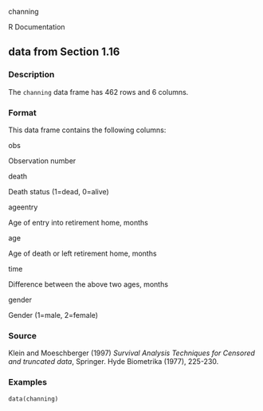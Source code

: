 channing

R Documentation

## data from Section 1.16

### Description

The `channing` data frame has 462 rows and 6 columns.

### Format

This data frame contains the following columns:

obs

Observation number

death

Death status (1=dead, 0=alive)

ageentry

Age of entry into retirement home, months

age

Age of death or left retirement home, months

time

Difference between the above two ages, months

gender

Gender (1=male, 2=female)

### Source

Klein and Moeschberger (1997) _Survival Analysis Techniques for Censored and
truncated data_, Springer. Hyde Biometrika (1977), 225-230.

### Examples

    
    data(channing)

